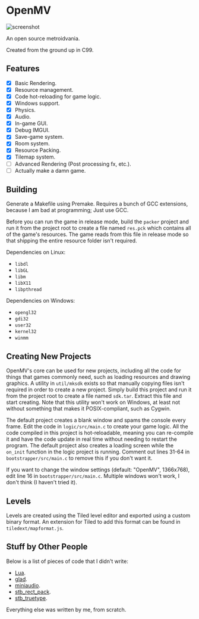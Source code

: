 # OpenMV

![screenshot](https://raw.githubusercontent.com/veridisquot/openmv/master/media/001.png)

An open source metroidvania.

Created from the ground up in C99.

## Features
 - [x] Basic Rendering.
 - [x] Resource management.
 - [x] Code hot-reloading for game logic.
 - [x] Windows support.
 - [x] Physics.
 - [x] Audio.
 - [x] In-game GUI.
 - [x] Debug IMGUI.
 - [x] Save-game system.
 - [x] Room system.
 - [x] Resource Packing.
 - [x] Tilemap system.
 - [ ] Advanced Rendering (Post processing fx, etc.).
 - [ ] Actually make a damn game.

## Building
Generate a Makefile using Premake. Requires a bunch of GCC extensions, because
I am bad at programming; Just use GCC.

Before you can run the game in release mode, build the `packer` project and run
it from the project root to create a file named `res.pck` which contains all of
the game's resources. The game reads from this file in release mode so that
shipping the entire resource folder isn't required.

Dependencies on Linux:
 - `libdl`
 - `libGL`
 - `libm`
 - `libX11`
 - `libpthread`

Dependencies on Windows:
 - `opengl32`
 - `gdi32`
 - `user32`
 - `kernel32`
 - `winmm`

## Creating New Projects
OpenMV's core can be used for new projects, including all the code for things
that games commonly need, such as loading resources and drawing graphics. A
utility in `util/mksdk` exists so that manually copying files isn't required
in order to create a new project. Simply build this project and run it from
the project root to create a file named `sdk.tar`. Extract this file and
start creating. Note that this utility won't work on Windows, at least
not without something that makes it POSIX-compliant, such as Cygwin.

The default project creates a blank window and spams the console every
frame. Edit the code in `logic/src/main.c` to create your game logic. All the
code compiled in this project is hot-reloadable, meaning you can re-compile
it and have the code update in real time without needing to restart the program.
The default project also creates a loading screen while the `on_init` function
in the logic project is running. Comment out lines 31-64 in
`bootstrapper/src/main.c` to remove this if you don't want it.

If you want to change the window settings (default: "OpenMV", 1366x768), edit
line 16 in `bootstrapper/src/main.c`. Multiple windows won't work, I don't
think (I haven't tried it).

## Levels
Levels are created using the Tiled level editor and exported using a custom binary
format. An extension for Tiled to add this format can be found in
`tiledext/mapformat.js`.

## Stuff by Other People
Below is a list of pieces of code that I didn't write:
 - [Lua](https://lua.org).
 - [glad](https://github.com/Dav1dde/glad).
 - [miniaudio](https://miniaud.io/index.html).
 - [stb_rect_pack](https://github.com/nothings/stb/blob/master/stb_rect_pack.h).
 - [stb_truetype](https://github.com/nothings/stb/blob/master/stb_truetype.h).

Everything else was written by me, from scratch.
